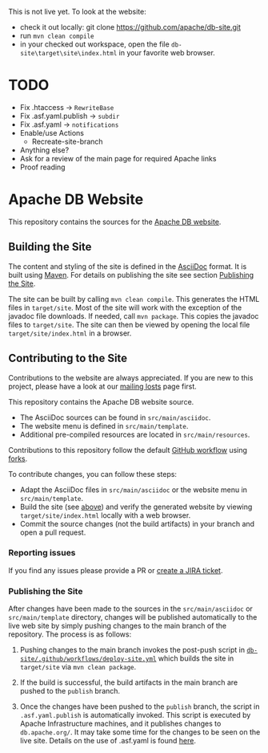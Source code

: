 This is not live yet.
To look at the website:
* check it out locally: git clone https://github.com/apache/db-site.git
* run `mvn clean compile`
* in your checked out workspace, open the file `db-site\target\site\index.html` in your favorite web browser.

# TODO
* Fix .htaccess -> `RewriteBase`
* Fix .asf.yaml.publish -> `subdir`
* Fix .asf.yaml -> `notifications`
* Enable/use Actions
  * Recreate-site-branch
* Anything else?
* Ask for a review of the main page for required Apache links
* Proof reading


# Apache DB Website

This repository contains the sources for the [Apache DB website](https://db.apache.org/).

## Building the Site

The content and styling of the site is defined in the [AsciiDoc](https://asciidoc.org/) format.
It is built using [Maven](https://maven.apache.org/).
For details on publishing the site see section [Publishing the Site](#publishing-the-site).

The site can be built by calling `mvn clean compile`. This generates the HTML files in `target/site`.
Most of the site will work with the exception of the javadoc file downloads.
If needed, call `mvn package`. This copies the javadoc files to `target/site`.
The site can then be viewed by opening the local file `target/site/index.html` in a browser.

## Contributing to the Site

Contributions to the website are always appreciated.
If you are new to this project, please have a look at our [mailing losts](https://db.apache.org/mail.html) page first.

This repository contains the Apache DB website source.

* The AsciiDoc sources can be found in `src/main/asciidoc`.
* The website menu is defined in `src/main/template`.
* Additional pre-compiled resources are located in `src/main/resources`.

Contributions to this repository follow the default [GitHub workflow](https://guides.github.com/introduction/flow/)
using [forks](https://guides.github.com/activities/forking/).

To contribute changes, you can follow these steps:

* Adapt the AsciiDoc files in `src/main/asciidoc` or the website menu in  `src/main/template`.
* Build the site (see [above](#building-the-site)) and verify the generated website by viewing `target/site/index.html` locally with a web browser.
* Commit the source changes (not the build artifacts) in your branch and open a pull request.

### Reporting issues
If you find any issues please provide a PR or [create a JIRA ticket](https://issues.apache.org/jira/projects/JDO/issues/?filter=allopenissues).

### Publishing the Site
After changes have been made to the sources in the `src/main/asciidoc` or `src/main/template` directory, changes will be published automatically to the live web site by simply pushing changes to the main branch of the repository. The process is as follows:

1. Pushing changes to the main branch invokes the post-push script in [`db-site/.github/workflows/deploy-site.yml`](./.github/workflows/deploy-site.yml) which builds the site in `target/site` via `mvn clean package`.

2. If the build is successful, the build artifacts in the main branch are pushed to the `publish` branch.

3. Once the changes have been pushed to the `publish` branch, the script in `.asf.yaml.publish` is automatically invoked. This script is executed by Apache Infrastructure machines, and it publishes changes to `db.apache.org/`. It may take some time for the changes to be seen on the live site.
   Details on the use of .asf.yaml is found [here](https://cwiki.apache.org/confluence/display/INFRA/git+-+.asf.yaml+features#git.asf.yamlfeatures-WebSiteDeploymentServiceforGitRepositories).

